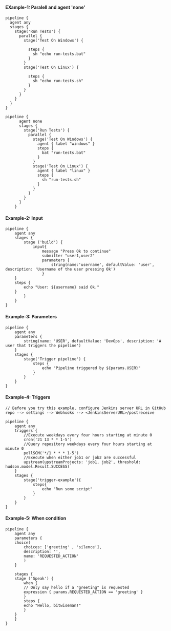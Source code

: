 #### EXample-1: Paralell and agent 'none'

    pipeline {
      agent any
      stages {
        stage('Run Tests') {
          parallel {
            stage('Test On Windows') {
              
              steps {
                sh "echo run-tests.bat"
              }
            }
            stage('Test On Linux') {
              
              steps {
                sh "echo run-tests.sh"
              }
            }
          }
        }
      }
    }
    
    pipeline {
          agent none
          stages {
            stage('Run Tests') {
              parallel {
                stage('Test On Windows') {
                  agent { label "windows" }
                  steps {
                    bat "run-tests.bat"
                  }
                }
                stage('Test On Linux') {
                  agent { label "linux" }
                  steps {
                    sh "run-tests.sh"
                  }
                }
              }
            }
          }
        }

#### Example-2: Input

    pipeline {
        agent any
        stages {
            stage ('build') {			
                input{
                    message "Press Ok to continue"
                    submitter "user1,user2"
                    parameters {
                        string(name:'username', defaultValue: 'user', description: 'Username of the user pressing Ok')
                    }
		}
		steps { 
			echo "User: ${username} said Ok."
		}
            }
        }
    }
    
#### Example-3: Parameters

	pipeline {
		agent any
		parameters {
			string(name: 'USER', defaultValue: 'DevOps', description: 'A user that triggers the pipeline')
		}
		stages {
			stage('Trigger pipeline') {
				steps {
					echo "Pipeline triggered by ${params.USER}"
				}
			}
		}
	}

#### Example-4: Triggers

	// Before you try this example, configure Jenkins server URL in GitHub repo --> settings --> Webhooks --> <JenkinsServerURL>/postreceive

	pipeline {
		agent any
		triggers {
			//Execute weekdays every four hours starting at minute 0
			cron('21 13 * * 1-5')
			//Query repository weekdays every four hours starting at minute 0
			pollSCM('*/1 * * * 1-5')
			//Execute when either job1 or job2 are successful
			upstream(upstreamProjects: 'job1, job2', threshold: hudson.model.Result.SUCCESS)
		}
		stages {
			stage('trigger-example'){
				steps{
					echo "Run some script"
				}
			}
		}
	}

#### Example-5: When condition

	pipeline {
	    agent any
	    parameters {
		choice(
		    choices: ['greeting' , 'silence'],
		    description: '',
		    name: 'REQUESTED_ACTION'
		    )
	    }

	    stages {
		stage ('Speak') {
		    when {
			// Only say hello if a "greeting" is requested
			expression { params.REQUESTED_ACTION == 'greeting' }
		    }
		    steps {
			echo "Hello, bitwiseman!"
		    }
		}
	    }
	}
